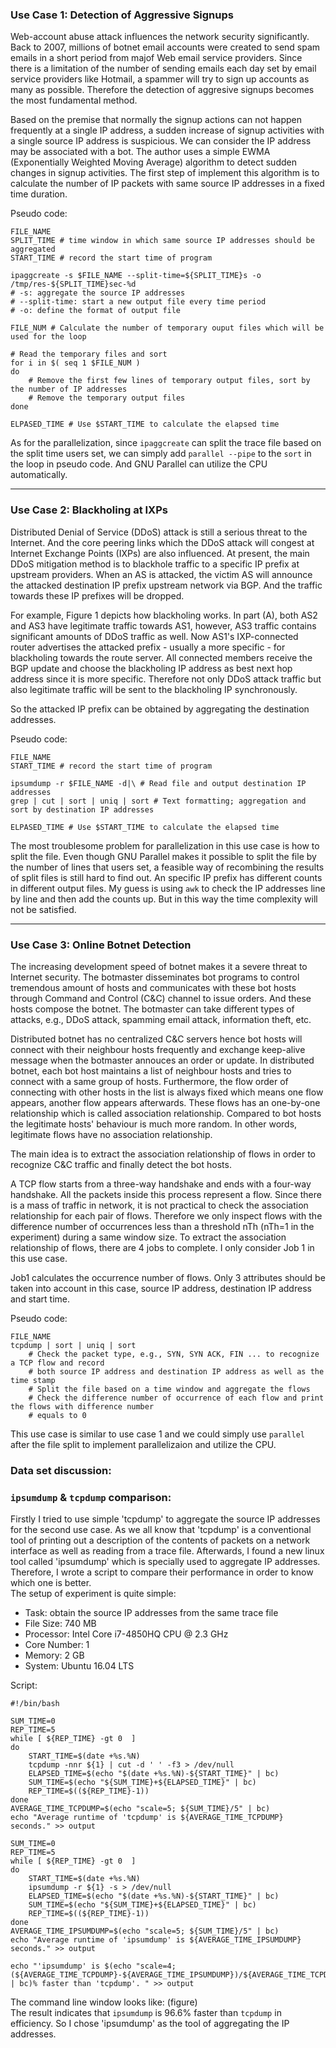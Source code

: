 ### Use Case 1: Detection of Aggressive Signups ###   
   
Web-account abuse attack influences the network security significantly. Back to 2007, millions of botnet email accounts were created to send spam emails in a short period from majof Web email service providers. Since there is a limitation of the number of sending emails each day set by email service providers like Hotmail, a spammer will try to sign up accounts as many as possible. Therefore the detection of aggresive signups becomes the most fundamental method.   
   
Based on the premise that normally the signup actions can not happen frequently at a single IP address, a sudden increase of signup activities with a single source IP address is suspicious. We can consider the IP address may be associated with a bot. The author uses a simple EWMA (Exponentially Weighted Moving Average) algorithm to detect sudden changes in signup activities. The first step of implement this algorithm is to calculate the number of IP packets with same source IP addresses in a fixed time duration.   
   
Pseudo code:   
   
```shell
FILE_NAME
SPLIT_TIME # time window in which same source IP addresses should be aggregated
START_TIME # record the start time of program

ipaggcreate -s $FILE_NAME --split-time=${SPLIT_TIME}s -o /tmp/res-${SPLIT_TIME}sec-%d
# -s: aggregate the source IP addresses
# --split-time: start a new output file every time period
# -o: define the format of output file

FILE_NUM # Calculate the number of temporary ouput files which will be used for the loop

# Read the temporary files and sort
for i in $( seq 1 $FILE_NUM )
do
	# Remove the first few lines of temporary output files, sort by the number of IP addresses
	# Remove the temporary output files
done

ELPASED_TIME # Use $START_TIME to calculate the elapsed time
```   
   
As for the parallelization, since `ipaggcreate` can split the trace file based on the split time users set, we can simply add `parallel --pipe` to the `sort` in the loop in pseudo code. And GNU Parallel can utilize the CPU automatically.   

---   

### Use Case 2: Blackholing at IXPs ###   
   
Distributed Denial of Service (DDoS) attack is still a serious threat to the Internet. And the core peering links which the DDoS attack will congest at Internet Exchange Points (IXPs) are also influenced. At present, the main DDoS mitigation method is to blackhole traffic to a specific IP prefix at upstream providers. When an AS is attacked, the victim AS will announce the attacked destination IP prefix upstream network via BGP. And the traffic towards these IP prefixes will be dropped.   
   
For example, Figure 1 depicts how blackholing works. In part (A), both AS2 and AS3 have legitimate traffic towards AS1, however, AS3 traffic contains significant amounts of DDoS traffic as well. Now AS1's IXP-connected router advertises the attacked prefix - usually a more specific - for blackholing towards the route server. All connected members receive the BGP update and choose the blackholing IP address as best next hop address since it is more specific. Therefore not only DDoS attack traffic but also legitimate traffic will be sent to the blackholing IP synchronously.   
   
So the attacked IP prefix can be obtained by aggregating the destination addresses.   

Pseudo code:   
   
```shell
FILE_NAME
START_TIME # record the start time of program

ipsumdump -r $FILE_NAME -d|\ # Read file and output destination IP addresses
grep | cut | sort | uniq | sort # Text formatting; aggregation and sort by destination IP addresses

ELPASED_TIME # Use $START_TIME to calculate the elapsed time
```   
The most troublesome problem for parallelization in this use case is how to split the file. Even though GNU Parallel makes it possible to split the file by the number of lines that users set, a feasible way of recombining the results of split files is still hard to find out. An specific IP prefix has different counts in different output files. My guess is using `awk` to check the IP addresses line by line and then add the counts up. But in this way the time complexity will not be satisfied.   
   
---   
   
### Use Case 3: Online Botnet Detection ###   
   
The increasing development speed of botnet makes it a severe threat to Internet security. The botmaster disseminates bot programs to control tremendous amount of hosts and communicates with these bot hosts through Command and Control (C&C) channel to issue orders. And these hosts compose the botnet. The botmaster can take different types of attacks, e.g., DDoS attack, spamming email attack, information theft, etc.   
   
Distributed botnet has no centralized C&C servers hence bot hosts will connect with their neighbour hosts frequently and exchange keep-alive message when the botmaster annouces an order or update. In distributed botnet, each bot host maintains a list of neighbour hosts and tries to connect with a same group of hosts. Furthermore, the flow order of connecting with other hosts in the list is always fixed which means one flow appears, another flow appears afterwards. These flows has an one-by-one relationship which is called association relationship. Compared to bot hosts the legitimate hosts' behaviour is much more random. In other words, legitimate flows have no association relationship.   
   
The main idea is to extract the association relationship of flows in order to recognize C&C traffic and finally detect the bot hosts.   
   
A TCP flow starts from a three-way handshake and ends with a four-way handshake. All the packets inside this process represent a flow. Since there is a mass of traffic in network, it is not practical to check the association relationship for each pair of flows. Therefore we only inspect flows with the difference number of occurrences less than a threshold nTh (nTh=1 in the experiment) during a same window size. To extract the association relationship of flows, there are 4 jobs to complete. I only consider Job 1 in this use case.   
   
Job1 calculates the occurrence number of flows. Only 3 attributes should be taken into account in this case, source IP address, destination IP address and start time.   
   
Pseudo code:   
   
```shell
FILE_NAME
tcpdump | sort | uniq | sort
	# Check the packet type, e.g., SYN, SYN ACK, FIN ... to recognize a TCP flow and record 
	# both source IP address and destination IP address as well as the time stamp
	# Split the file based on a time window and aggregate the flows
	# Check the difference number of occurrence of each flow and print the flows with difference number 
	# equals to 0
```   

This use case is similar to use case 1 and we could simply use `parallel` after the file split to implement parallelizaion and utilize the CPU.   
   
### Data set discussion: ###   
   
### `ipsumdump` & `tcpdump` comparison: ###   
   
Firstly I tried to use simple 'tcpdump' to aggregate the source IP addresses for the second use case. As we all know that 'tcpdump' is a conventional tool of printing out a description of the contents of packets on a network interface as well as reading from a trace file. Afterwards, I found a new linux tool called 'ipsumdump' which is specially used to aggregate IP addresses. Therefore, I wrote a script to compare their performance in order to know which one is better.   
The setup of experiment is quite simple:   
- Task: obtain the source IP addresses from the same trace file   
- File Size: 740 MB   
- Processor: Intel Core i7-4850HQ CPU @ 2.3 GHz
- Core Number: 1   
- Memory: 2 GB   
- System: Ubuntu 16.04 LTS   
   
Script:   
```shell
#!/bin/bash

SUM_TIME=0
REP_TIME=5
while [ ${REP_TIME} -gt 0  ]
do
    START_TIME=$(date +%s.%N)
    tcpdump -nnr ${1} | cut -d ' ' -f3 > /dev/null
    ELAPSED_TIME=$(echo "$(date +%s.%N)-${START_TIME}" | bc)
    SUM_TIME=$(echo "${SUM_TIME}+${ELAPSED_TIME}" | bc)
    REP_TIME=$((${REP_TIME}-1))
done
AVERAGE_TIME_TCPDUMP=$(echo "scale=5; ${SUM_TIME}/5" | bc)
echo "Average runtime of 'tcpdump' is ${AVERAGE_TIME_TCPDUMP} seconds." >> output

SUM_TIME=0
REP_TIME=5
while [ ${REP_TIME} -gt 0  ]
do
    START_TIME=$(date +%s.%N)
    ipsumdump -r ${1} -s > /dev/null
    ELAPSED_TIME=$(echo "$(date +%s.%N)-${START_TIME}" | bc)
    SUM_TIME=$(echo "${SUM_TIME}+${ELAPSED_TIME}" | bc)
    REP_TIME=$((${REP_TIME}-1))
done
AVERAGE_TIME_IPSUMDUMP=$(echo "scale=5; ${SUM_TIME}/5" | bc)
echo "Average runtime of 'ipsumdump' is ${AVERAGE_TIME_IPSUMDUMP} seconds." >> output

echo "'ipsumdump' is $(echo "scale=4; (${AVERAGE_TIME_TCPDUMP}-${AVERAGE_TIME_IPSUMDUMP})/${AVERAGE_TIME_TCPDUMP}*100" | bc)% faster than 'tcpdump'. " >> output
```   

The command line window looks like: (figure)   
The result indicates that `ipsumdump` is 96.6% faster than `tcpdump` in efficiency. So I chose 'ipsumdump' as the tool of aggregating the IP addresses.   
